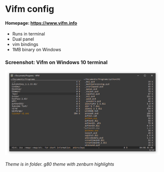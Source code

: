 # Vifm config
#### Homepage: https://www.vifm.info

- Runs in terminal
- Dual panel
- vim bindings
- 1MB binary on Windows

### Screenshot: Vifm on Windows 10 terminal
![](/vifm/awesome-vifm.png)

###### Theme is in folder. g80 theme with zenburn highlights
